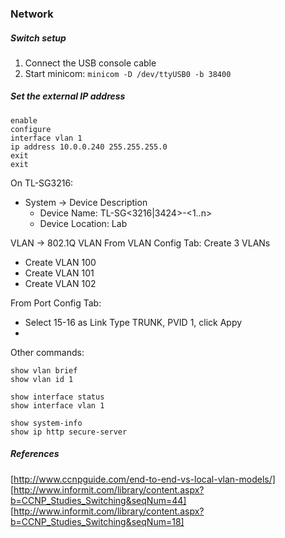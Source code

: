 
### Network

##### Switch setup

1. Connect the USB console cable
2. Start minicom: `minicom -D /dev/ttyUSB0 -b 38400`

##### Set the external IP address
```
enable
configure
interface vlan 1
ip address 10.0.0.240 255.255.255.0
exit
exit
```

On TL-SG3216:
- System -> Device Description
  - Device Name: TL-SG<3216|3424>-<1..n>
  - Device Location: Lab

VLAN -> 802.1Q VLAN
From VLAN Config Tab:
Create 3 VLANs
- Create VLAN 100
- Create VLAN 101
- Create VLAN 102

From Port Config Tab:
- Select 15-16 as Link Type TRUNK, PVID 1, click Appy
- 

Other commands:
```
show vlan brief
show vlan id 1

show interface status 
show interface vlan 1             

show system-info
show ip http secure-server
```

##### References

[http://www.ccnpguide.com/end-to-end-vs-local-vlan-models/]
[http://www.informit.com/library/content.aspx?b=CCNP_Studies_Switching&seqNum=44]
[http://www.informit.com/library/content.aspx?b=CCNP_Studies_Switching&seqNum=18]
